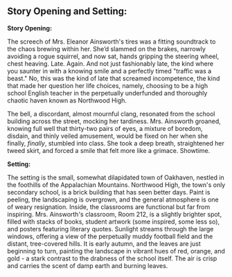## Story Opening and Setting:

**Story Opening:**

The screech of Mrs. Eleanor Ainsworth's tires was a fitting soundtrack to the chaos brewing within her. She’d slammed on the brakes, narrowly avoiding a rogue squirrel, and now sat, hands gripping the steering wheel, chest heaving. Late. Again. And not just fashionably late, the kind where you saunter in with a knowing smile and a perfectly timed "traffic was a beast." No, this was the kind of late that screamed incompetence, the kind that made her question her life choices, namely, choosing to be a high school English teacher in the perpetually underfunded and thoroughly chaotic haven known as Northwood High.

The bell, a discordant, almost mournful clang, resonated from the school building across the street, mocking her tardiness. Mrs. Ainsworth groaned, knowing full well that thirty-two pairs of eyes, a mixture of boredom, disdain, and thinly veiled amusement, would be fixed on her when she finally, *finally*, stumbled into class. She took a deep breath, straightened her tweed skirt, and forced a smile that felt more like a grimace. Showtime.

**Setting:**

The setting is the small, somewhat dilapidated town of Oakhaven, nestled in the foothills of the Appalachian Mountains. Northwood High, the town's only secondary school, is a brick building that has seen better days. Paint is peeling, the landscaping is overgrown, and the general atmosphere is one of weary resignation. Inside, the classrooms are functional but far from inspiring. Mrs. Ainsworth's classroom, Room 212, is a slightly brighter spot, filled with stacks of books, student artwork (some inspired, some less so), and posters featuring literary quotes. Sunlight streams through the large windows, offering a view of the perpetually muddy football field and the distant, tree-covered hills. It is early autumn, and the leaves are just beginning to turn, painting the landscape in vibrant hues of red, orange, and gold - a stark contrast to the drabness of the school itself. The air is crisp and carries the scent of damp earth and burning leaves.
